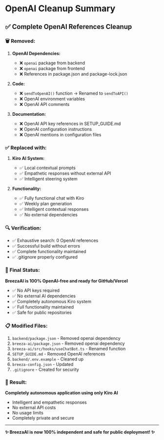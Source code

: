 # OpenAI Cleanup Summary

## ✅ **Complete OpenAI References Cleanup**

### 🗑️ **Removed:**
1. **OpenAI Dependencies:**
   - ❌ `openai` package from backend
   - ❌ `openai` package from frontend
   - ❌ References in package.json and package-lock.json

2. **Code:**
   - ❌ `sendToOpenAI()` function → Renamed to `sendToAPI()`
   - ❌ OpenAI environment variables
   - ❌ OpenAI API comments

3. **Documentation:**
   - ❌ OpenAI API key references in SETUP_GUIDE.md
   - ❌ OpenAI configuration instructions
   - ❌ OpenAI mentions in configuration files

### ✅ **Replaced with:**
1. **Kiro AI System:**
   - ✅ Local contextual prompts
   - ✅ Empathetic responses without external API
   - ✅ Intelligent steering system

2. **Functionality:**
   - ✅ Fully functional chat with Kiro
   - ✅ Weekly plan generation
   - ✅ Intelligent contextual responses
   - ✅ No external dependencies

### 🔍 **Verification:**
- ✅ Exhaustive search: 0 OpenAI references
- ✅ Successful build without errors
- ✅ Complete functionality maintained
- ✅ .gitignore properly configured

### 🚀 **Final Status:**
**BreezaAI is 100% OpenAI-free and ready for GitHub/Vercel**

- ✅ No API keys required
- ✅ No external AI dependencies
- ✅ Completely autonomous Kiro system
- ✅ Full functionality maintained
- ✅ Safe for public repositories

### 📋 **Modified Files:**
1. `backend/package.json` - Removed openai dependency
2. `breeza-ai/package.json` - Removed openai dependency
3. `breeza-ai/src/hooks/useChatBot.ts` - Renamed function
4. `SETUP_GUIDE.md` - Removed OpenAI references
5. `backend/.env.example` - Cleaned up
6. `breeza-config.json` - Updated
7. `.gitignore` - Created for security

### 🎯 **Result:**
**Completely autonomous application using only Kiro AI**
- Intelligent and empathetic responses
- No external API costs
- No usage limits
- Completely private and secure

---

**✨ BreezaAI is now 100% independent and safe for public deployment! ✨**
